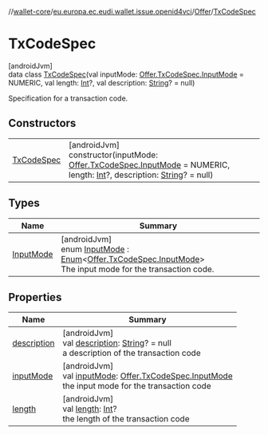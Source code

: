 //[wallet-core](../../../../index.md)/[eu.europa.ec.eudi.wallet.issue.openid4vci](../../index.md)/[Offer](../index.md)/[TxCodeSpec](index.md)

# TxCodeSpec

[androidJvm]\
data class [TxCodeSpec](index.md)(val
inputMode: [Offer.TxCodeSpec.InputMode](-input-mode/index.md) = NUMERIC, val
length: [Int](https://kotlinlang.org/api/latest/jvm/stdlib/kotlin/-int/index.html)?, val
description: [String](https://kotlinlang.org/api/latest/jvm/stdlib/kotlin/-string/index.html)? =
null)

Specification for a transaction code.

## Constructors

|                                |                                                                                                                                                                                                                                                                                                  |
|--------------------------------|--------------------------------------------------------------------------------------------------------------------------------------------------------------------------------------------------------------------------------------------------------------------------------------------------|
| [TxCodeSpec](-tx-code-spec.md) | [androidJvm]<br>constructor(inputMode: [Offer.TxCodeSpec.InputMode](-input-mode/index.md) = NUMERIC, length: [Int](https://kotlinlang.org/api/latest/jvm/stdlib/kotlin/-int/index.html)?, description: [String](https://kotlinlang.org/api/latest/jvm/stdlib/kotlin/-string/index.html)? = null) |

## Types

| Name                              | Summary                                                                                                                                                                                                                                      |
|-----------------------------------|----------------------------------------------------------------------------------------------------------------------------------------------------------------------------------------------------------------------------------------------|
| [InputMode](-input-mode/index.md) | [androidJvm]<br>enum [InputMode](-input-mode/index.md) : [Enum](https://kotlinlang.org/api/latest/jvm/stdlib/kotlin/-enum/index.html)&lt;[Offer.TxCodeSpec.InputMode](-input-mode/index.md)&gt; <br>The input mode for the transaction code. |

## Properties

| Name                          | Summary                                                                                                                                                                              |
|-------------------------------|--------------------------------------------------------------------------------------------------------------------------------------------------------------------------------------|
| [description](description.md) | [androidJvm]<br>val [description](description.md): [String](https://kotlinlang.org/api/latest/jvm/stdlib/kotlin/-string/index.html)? = null<br>a description of the transaction code |
| [inputMode](input-mode.md)    | [androidJvm]<br>val [inputMode](input-mode.md): [Offer.TxCodeSpec.InputMode](-input-mode/index.md)<br>the input mode for the transaction code                                        |
| [length](length.md)           | [androidJvm]<br>val [length](length.md): [Int](https://kotlinlang.org/api/latest/jvm/stdlib/kotlin/-int/index.html)?<br>the length of the transaction code                           |
